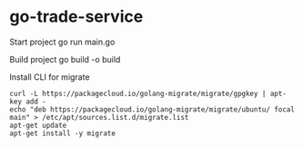 # go-trade-service

Start project go run main.go

Build project go build -o build

Install CLI for migrate

```
curl -L https://packagecloud.io/golang-migrate/migrate/gpgkey | apt-key add -
echo "deb https://packagecloud.io/golang-migrate/migrate/ubuntu/ focal main" > /etc/apt/sources.list.d/migrate.list
apt-get update
apt-get install -y migrate
```
